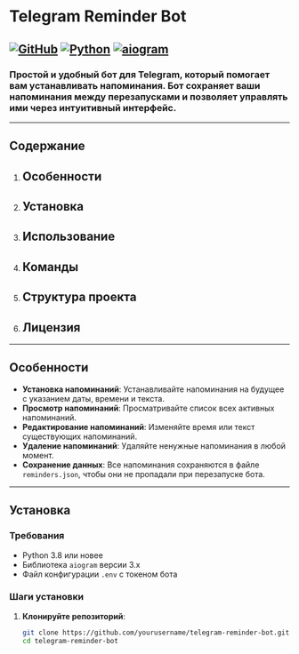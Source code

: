 # Telegram Reminder Bot

## [![GitHub](https://img.shields.io/badge/GitHub-Repo-blue.svg)](https://github.com/yourusername/telegram-reminder-bot) [![Python](https://img.shields.io/badge/Python-3.8+-blue.svg)](https://www.python.org/) [![aiogram](https://img.shields.io/badge/aiogram-3.x-green.svg)](https://docs.aiogram.dev/)

### Простой и удобный бот для Telegram, который помогает вам устанавливать напоминания. Бот сохраняет ваши напоминания между перезапусками и позволяет управлять ими через интуитивный интерфейс.

---

## Содержание

1. ## Особенности
2. ## Установка
3. ## Использование
4. ## Команды
5. ## Структура проекта
6. ## Лицензия

---

## Особенности

- **Установка напоминаний**: Устанавливайте напоминания на будущее с указанием даты, времени и текста.
- **Просмотр напоминаний**: Просматривайте список всех активных напоминаний.
- **Редактирование напоминаний**: Изменяйте время или текст существующих напоминаний.
- **Удаление напоминаний**: Удаляйте ненужные напоминания в любой момент.
- **Сохранение данных**: Все напоминания сохраняются в файле `reminders.json`, чтобы они не пропадали при перезапуске бота.

---

## Установка

### Требования

- Python 3.8 или новее
- Библиотека `aiogram` версии 3.x
- Файл конфигурации `.env` с токеном бота

### Шаги установки

1. **Клонируйте репозиторий**:
   ```bash
   git clone https://github.com/yourusername/telegram-reminder-bot.git
   cd telegram-reminder-bot
